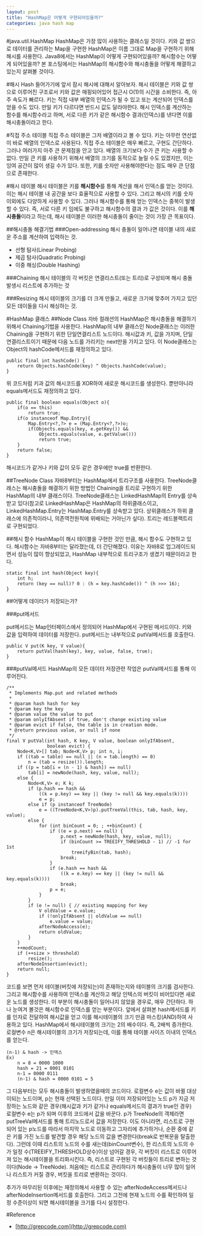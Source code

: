 ```yaml
---
layout: post
title: "HashMap은 어떻게 구현되어있을까?"
categories: java hash map
---
```


#java.util.HashMap
HashMap은 가장 많이 사용하는 클래스일 것이다. 키와 값 쌍으로 데이터를 관리하는 Map을 구현한 HashMap은 이름 그대로 Map을 구현하기 위해 해시를 사용한다. Java8에서는 HashMap이 어떻게 구현되어있을까? 해시함수는 어떻게 되어있을까? 본 포스팅에서는 HashMap의 해시함수와 해시충돌을 어떻게 해결하고 있는지 살펴볼 것이다.

#해시 Hash
들어가기에 앞서 잠시 해시에 대해서 알아보자. 해시 테이블은 키와 값 쌍으로 이루어진 구조로서 키와 값은 매핑되어있어 접근시 O(1)의 시간을 소비한다. 즉, 아주 속도가 빠르다. 키는 직접 내부 배열의 인덱스가 될 수 있고 또는 계산되어 인덱스를 얻을 수도 있다. 만일 키가 다르다면 반드시 값도 달라야한다. 해시 인덱스를 계산하는 함수를 해시함수라고 하며, 서로 다른 키가 같은 해시함수 결과(인덱스)를 낸다면 이를 해시충돌이라고 한다.

#직접 주소 테이블
직접 주소 테이블은 그저 배열이라고 볼 수 있다. 키는 아무런 연산없이 바로 배열의 인덱스로 사용된다. 직접 주소 테이블은 매우 빠르고, 구현도 간단하다. 그러나 여러가지 아주 큰 문제점을 안고 있다. 배열의 크기보다 수가 큰 키는 사용할 수 없다. 만일 큰 키를 사용하기 위해서 배열의 크기를 동적으로 늘릴 수도 있겠지만, 이는 잉여 공간이 많이 생길 수가 있다. 또한, 키를 숫자만 사용해야한다는 점도 매우 큰 단점으로 존재한다.

#해시 테이블
해시 테이블은 키를 **해시함수**를 통해 계산을 해서 인덱스를 얻는 것이다. 이는 해시 테이블 내 공간을 보다 효율적으로 사용할 수 있다. 그리고 해시의 키를 숫자 이외에도 다양하게 사용할 수 있다. 그러나 해시함수를 통해 얻는 인덱스는 중복이 발생할 수 있다. 즉, 서로 다른 키 임에도 불구하고 해시함수의 결과 가 값은 것이다. 이를 **해시충돌**이라고 하는데, 해시 테이블은 이러한 해시충돌이 줄이는 것이 가장 큰 목표이다.

##해시충돌 해결기법
###Open-addressing
해시 충돌이 일어나면 테이블 내의 새로운 주소를 계산하여 입력하는 것.
- 선형 탐사(Linear Probing)
- 제곱 탐사(Quadratic Probing)
- 이중 해싱(Double Hashing)

###Chaining
해시 테이블의 각 버킷은 연결리스트(또는 트리)로 구성되며 해시 충돌 발생시 리스트에 추가하는 것

###Resizing 
해시 테이블의 크기를 더 크게 만들고, 새로운 크기에 맞추어 가지고 있던 모든 데이들을 다시 해싱하는 것.

#HashMap 클래스
##Node Class
자바 컬래션의 HashMap은 해시충돌을 해결하기 위해서 Chaining기법을 사용한다. HashMap의 내부 클래스인 Node클래스는 이러한 Chaining을 구현하기 위한 단일연결리스트 노드이다. 해시값과 키, 값을 가지며, 단일연결리스트이기 때문에 다음 노드를 가리키는 next만을 가지고 있다. 이 Node클래스는 Object의 hashCode메서드를 재정의하고 있다. 


	public final int hashCode() {
		return Objects.hashCode(key) ^ Objects.hashCode(value);
	}

위 코드처럼 키과 값의 해시코드를 XOR하여 새로운 해시코드를 생성한다. 뿐만아니라 equals메서드도 재정의하고 있다.

	public final boolean equals(Object o){
		if(o == this)
			return true;
		if(o instanceof Map.Entry){
			Map.Entry<?,?> e = (Map.Entry<?,?>)o;
			if(Objects.equals(key, e.getKey()) &&
				Objects.equals(value, e.getValue()))
				return true;
		}
		return false;
	}

해시코드가 같거나 키와 값이 모두 같은 경우에만 true를 반환한다.

##TreeNode Class
자바8부터는 HashMap에서 트리구조를 사용한다. TreeNode클래스는 해시충돌을 해결하기 위한 방법인 Chaining을 트리로 구현하기 위한 HashMap의 내부 클래스이다. TreeNode클래스는 LinkedHashMap의 Entry를 상속받고 있다(참고로 LinkedHashMap은 HashMap의 하위클래스이고, LinkedHashMap.Entry는 HashMap.Entry를 상속받고 있다. 상위클래스가 하위 클래스에 의존적이라니, 의존역전원칙에 위배되는 거아닌가 싶다). 트리는 레드블랙트리로 구현되었다.

##해시 함수
HashMap이 해시 테이블을 구현한 것인 만큼, 해시 함수도 구현하고 있다. 해시함수는 자바8부터는 달라졌는데, 더 간단해졌다. 이유는 자바8로 업그레이드되면서 성능이 많이 향상되었고, HashMap 내부적으로 트리구조가 생겼기 때문이라고 한다.

	static final int hash(Object key){
		int h;
		return (key == null)? 0 : (h = key.hashCode()) ^ (h >>> 16);
	}




##어떻게 데이터가 저장되는가?

###put메서드

put메서드는 Map인터페이스에서 정의되어 HashMap에서 구현된 메서드이다. 키와 값을 입력하여 데이터를 저장한다. put메서드는 내부적으로 putVal메서드를 호출한다.

	public V put(K key, V value){
		return putVal(hash(key), key, value, false, true);
	}

###putVal메서드
HashMap의 모든 데이터 저장관련 작업은 putVal메서드를 통해 이루어진다. 

    /**
     * Implements Map.put and related methods
     *
     * @param hash hash for key
     * @param key the key
     * @param value the value to put
     * @param onlyIfAbsent if true, don't change existing value
     * @param evict if false, the table is in creation mode.
     * @return previous value, or null if none
     */
    final V putVal(int hash, K key, V value, boolean onlyIfAbsent,
                   boolean evict) {
        Node<K,V>[] tab; Node<K,V> p; int n, i;
        if ((tab = table) == null || (n = tab.length) == 0)
            n = (tab = resize()).length;
        if ((p = tab[i = (n - 1) & hash]) == null)
            tab[i] = newNode(hash, key, value, null);
        else {
            Node<K,V> e; K k;
            if (p.hash == hash &&
                ((k = p.key) == key || (key != null && key.equals(k))))
                e = p;
            else if (p instanceof TreeNode)
                e = ((TreeNode<K,V>)p).putTreeVal(this, tab, hash, key, value);
            else {
                for (int binCount = 0; ; ++binCount) {
                    if ((e = p.next) == null) {
                        p.next = newNode(hash, key, value, null);
                        if (binCount >= TREEIFY_THRESHOLD - 1) // -1 for 1st
                            treeifyBin(tab, hash);
                        break;
                    }
                    if (e.hash == hash &&
                        ((k = e.key) == key || (key != null && key.equals(k))))
                        break;
                    p = e;
                }
            }
            if (e != null) { // existing mapping for key
                V oldValue = e.value;
                if (!onlyIfAbsent || oldValue == null)
                    e.value = value;
                afterNodeAccess(e);
                return oldValue;
            }
        }
        ++modCount;
        if (++size > threshold)
            resize();
        afterNodeInsertion(evict);
        return null;
    }
    
코드를 보면 먼저 테이블(버킷에 저장되는)이 존재하는지와 테이블의 크기를 검사한다. 그리고 해시함수를 사용하여 인덱스를 계산하고 해당 인텍스의 버킷이 비어있다면 새로운 노드를 생성한다. 이 부분이 해시충돌이 일어나지 않았을 경우로, 매우 간단하다. 하나 눈여겨 볼것은 해시함수로 인덱스를 얻는 부분이다. 앞에서 살펴본 hash메서드를 키를 인자로 전달하여 해시값을 얻고 이를 해시테이블의 크기 만큼 마스킹(AND)하여 사용하고 있다. HashMap에서 해시테이블의 크기는 2의 배수이다. 즉, 2배씩 증가한다. 로컬변수 n은 해시테이블의 크기가 저장되는데, 이를 통해 테이블 사이즈 이내의 인덱스를 얻는다.
	
	(n-1) & hash -> 인덱스
	Ex)
		n = 8 = 0000 1000
		hash = 21 = 0001 0101
		n-1 = 0000 0111
		(n-1) & hash = 0000 0101 = 5
		
그 다음부터는 모두 해시충돌이 발생하였을때의 코드이다. 로컬변수 e는 값이 바뀔 대상이되는 노드이며, p는 현재 선택된 노드이다. 만일 이미 저장되어있는 노드 p가 지금 저장하는 노드와 같은 경우(해시값과 키가 같거나 equals메서드의 결과가 true인 경우) 로컬변수 e는 p가 되며 이후의 코드에서 값을 바꾼다. p가 TreeNode의 객체라면 putTreeVal메서드를 통해 트리노드로서 값을 저장한다. 이도 아니라면, 리스트로 구현되어 있는 p노드를 따라서 마지막 노드로 이동하고 그자리에 추가하거나, 순환 중에 같은 키를 가진 노드를 발견할 경우 해당 노드의 값을 변경한다(break로 반복문을 탈출한다). 그런데 이때 리스트의 노드의 수를 새는데(binCount변수), 한 리스트의 노드의 수가 일정 수(TREEIFY_THRESHOLD상수)이상 넘어갈 경우, 각 버킷이 리스트로 이루어져 있는 해시테이블을 트리화시킨다. 즉, 리스트로 구현된 각 버킷들이 트리로 변하는 것이다(Node -> TreeNode). 처음에는 리스트로 관리하다가 해시충돌이 너무 많이 일어나 리스트가 커질 경우, 버킷을 트리로 변환하는 것이다.

추가가 마무리된 이후에는 재정의해서 사용할 수 있는 afterNodeAccess메서드나 afterNodeInsertion메서드를 호출한다. 그리고 그전에 현재 노드의 수를 확인하여 일정 수준이상이 되면 해시테이블을 크기를 다시 설정한다.

#Reference

- [http://grepcode.com](http://grepcode.com)